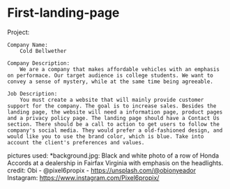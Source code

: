 # First-landing-page

Project:

    Company Name:
        Cold Bellwether

    Company Description:
        We are a company that makes affordable vehicles with an emphasis on performace. Our target audience is college students. We want to convey a sense of mystery, while at the same time being agreeable.

    Job Description:
        You must create a website that will mainly provide customer support for the company. The goal is to increase sales. Besides the landing page, the website will need a information page, product pages and a privacy policy page. The landing page should have a Contact Us section. There should be a call to action to get users to follow the company's social media. They would prefer a old-fashioned design, and would like you to use the brand color, which is blue. Take into account the client's preferences and values.



pictures used:
    *background.jpg:
        Black and white photo of a row of Honda Accords at a dealership in Fairfax Virginia with emphasis on the headlights.
        credit: Obi - @pixel6propix - https://unsplash.com/@obionyeador
        Instagram: https://www.instagram.com/Pixel6propix/

